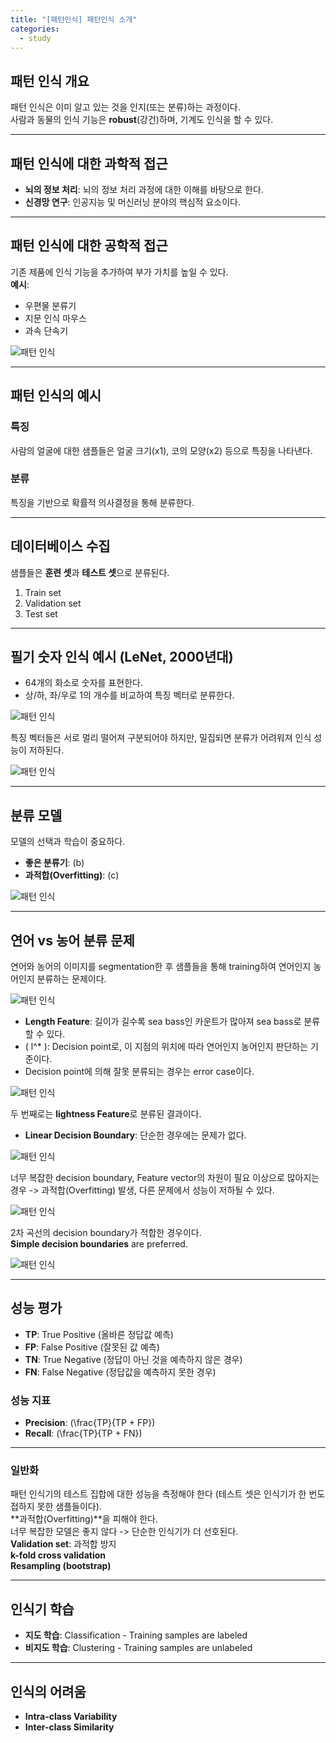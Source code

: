 ```yaml
---
title: "[패턴인식] 패턴인식 소개"
categories:
  - study
---
```


## 패턴 인식 개요
패턴 인식은 이미 알고 있는 것을 인지(또는 분류)하는 과정이다.  
사람과 동물의 인식 기능은 **robust**(강건)하며, 기계도 인식을 할 수 있다.

---

## 패턴 인식에 대한 과학적 접근
- **뇌의 정보 처리**: 뇌의 정보 처리 과정에 대한 이해를 바탕으로 한다.
- **신경망 연구**: 인공지능 및 머신러닝 분야의 핵심적 요소이다.

---

## 패턴 인식에 대한 공학적 접근
기존 제품에 인식 기능을 추가하여 부가 가치를 높일 수 있다.  
**예시**: 
- 우편물 분류기
- 지문 인식 마우스
- 과속 단속기

<img src="/assets/images/study2_img1.png" alt="패턴 인식">

---

## 패턴 인식의 예시
### 특징
사람의 얼굴에 대한 샘플들은 얼굴 크기(x1), 코의 모양(x2) 등으로 특징을 나타낸다.  

### 분류
특징을 기반으로 확률적 의사결정을 통해 분류한다.

---

## 데이터베이스 수집
샘플들은 **훈련 셋**과 **테스트 셋**으로 분류된다.
1. Train set
2. Validation set
3. Test set

---

## 필기 숫자 인식 예시 (LeNet, 2000년대)
- 64개의 화소로 숫자를 표현한다.
- 상/하, 좌/우로 1의 개수를 비교하여 특징 벡터로 분류한다.

<img src="/assets/images/study2_img2.png" alt="패턴 인식">

특징 벡터들은 서로 멀리 떨어져 구분되어야 하지만, 밀집되면 분류가 어려워져 인식 성능이 저하된다.

<img src="/assets/images/study2_img3.png" alt="패턴 인식">

---

## 분류 모델
모델의 선택과 학습이 중요하다.
- **좋은 분류기**: (b)
- **과적합(Overfitting)**: (c)

<img src="/assets/images/study2_img3.png" alt="패턴 인식">

---

## 연어 vs 농어 분류 문제
연어와 농어의 이미지를 segmentation한 후 샘플들을 통해 training하여 연어인지 농어인지 분류하는 문제이다.

<img src="/assets/images/study2_img5.png" alt="패턴 인식">

- **Length Feature**: 길이가 길수록 sea bass인 카운트가 많아져 sea bass로 분류할 수 있다.
- \( l^* \): Decision point로, 이 지점의 위치에 따라 연어인지 농어인지 판단하는 기준이다. 
- Decision point에 의해 잘못 분류되는 경우는 error case이다.

<img src="/assets/images/study2_img6.png" alt="패턴 인식">

두 번째로는 **lightness Feature**로 분류된 결과이다. 

- **Linear Decision Boundary**: 단순한 경우에는 문제가 없다.

<img src="/assets/images/study2_img7.png" alt="패턴 인식">

너무 복잡한 decision boundary, Feature vector의 차원이 필요 이상으로 많아지는 경우 -> 과적합(Overfitting) 발생, 다른 문제에서 성능이 저하될 수 있다.

<img src="/assets/images/study2_img8.png" alt="패턴 인식">

2차 곡선의 decision boundary가 적합한 경우이다.  
**Simple decision boundaries** are preferred.

<img src="/assets/images/study2_img9.png" alt="패턴 인식">

---

## 성능 평가
- **TP**: True Positive (올바른 정답값 예측)
- **FP**: False Positive (잘못된 값 예측)
- **TN**: True Negative (정답이 아닌 것을 예측하지 않은 경우)
- **FN**: False Negative (정답값을 예측하지 못한 경우)

### 성능 지표
- **Precision**: \(\frac{TP}{TP + FP}\)  
- **Recall**: \(\frac{TP}{TP + FN}\)

---

### 일반화
패턴 인식기의 테스트 집합에 대한 성능을 측정해야 한다 (테스트 셋은 인식기가 한 번도 접하지 못한 샘플들이다).  
**과적합(Overfitting)**을 피해야 한다.  
너무 복잡한 모델은 좋지 않다 -> 단순한 인식기가 더 선호된다.  
**Validation set**: 과적합 방지  
**k-fold cross validation**  
**Resampling (bootstrap)** 

---

## 인식기 학습
- **지도 학습**: Classification - Training samples are labeled
- **비지도 학습**: Clustering - Training samples are unlabeled

---

## 인식의 어려움
- **Intra-class Variability**
- **Inter-class Similarity**
